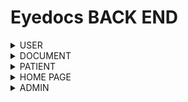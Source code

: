 # Eyedocs BACK END
<details>
<summary>USER</summary>
<p>
## user

> /user/requestOtp
```python
{
  "apiKey" : "<API_KEY>",
  "mobile" : "<MOB_NO>"
}
```
> /user/verifyOtp
```python
{
  "apiKey" : "<API_KEY>",
  "mobile" : "<MOB_NO>",
  "otp"    : "<OTP_RECIEVED>"
}
```
> /user/register
```python
{
  "apiKey"         : "<API_KEY>",
  "name"           : "<DATA>",
  "mobile"         : "<DATA>",
  "name"           : "<DATA>",
  "gender"         : "<DATA>",
  "dob"            : "<DATA>",
  "user_type"      : "<DATA>",
  "medical_number" : "<DATA>",
  "hospital_name"  : "<DATA>",
  "email"          : "<DATA>"
}
```
> /user/getProfile
```python
{
  "apiKey"  : "<API_KEY>",
  "user_id" : "<USER_ID>",
}
```
</p>
</details>

<details>
<summary>DOCUMENT</summary>
<p>
## document

> /document/upload
```python
{
"apiKey": "<API_KEY>",
"file"   : "<FILE>"
}
```

> /document/download
```python
{
"apiKey": "<API_KEY>",
"id"    : "<DOCUMENT_ID>"
}
```
</p>
</details>

<details>
<summary>PATIENT</summary>
<p>
## patient

> /patient/add
```python
{
"apiKey"      : "<API_KEY>",
"user_id"     : "<ID>",
"name"        : "<PATIENT_NAME>",
"mobile"      : "<PATIENT_MOBILE>",
"category"    : "<MAIN_CATEGORY>",
"subCategory" : "<SUB_CATEGORY>",
"doc_ids"     : "<DOC_IDS_SEPERATED_BY_COMMA>",
}
```
> /patient/update
```python
{
"apiKey"      : "<API_KEY>",
"patient_id"  : "<PATIENT_ID>",
"name"        : "<PATIENT_NAME>",
"mobile"      : "<PATIENT_MOBILE>",
"doc_ids"     : "<DOC_IDS_SEPERATED_BY_COMMA>",
}
```
> /patient/delete
```python
{
"apiKey"       : "<API_KEY>",
"patient_id"   : "<PATIENT_ID>",
}
```
> /patient/getHistory
```python
{
"apiKey"      : "<API_KEY>",
"user_id"     : "<USER_ID>",
}
```
</p>
</details>

<details>
<summary>HOME PAGE</summary>
<p>
## homepage

> /homePage
```python
{
"apiKey"    : "<API_KEY>",
"user_id"   : "<USER_ID>"
}
```
</p>
</details>

<details>
<summary>ADMIN</summary>
<p>
## ADMIN

> /admin/dashboard
```python
{
"apiKey"    : "<API_KEY>",
}
```
> /admin/allowDoctor
```python
{
"apiKey"    : "<API_KEY>",
"user_id"   : "<DATA>",
}
```
</p>
</details>
